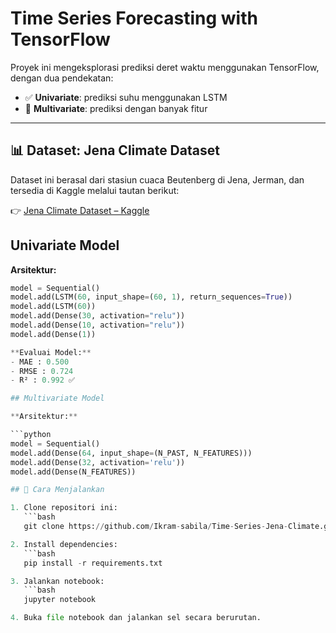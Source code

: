 # Time Series Forecasting with TensorFlow

Proyek ini mengeksplorasi prediksi deret waktu menggunakan TensorFlow, dengan dua pendekatan:

- ✅ **Univariate**: prediksi suhu menggunakan LSTM
- 🔧 **Multivariate**: prediksi dengan banyak fitur

---

## 📊 Dataset: Jena Climate Dataset
Dataset ini berasal dari stasiun cuaca Beutenberg di Jena, Jerman, dan tersedia di Kaggle melalui tautan berikut:

👉 [Jena Climate Dataset – Kaggle](https://www.kaggle.com/datasets/mnassrib/jena-climate)

## Univariate Model

**Arsitektur:**

```python
model = Sequential()
model.add(LSTM(60, input_shape=(60, 1), return_sequences=True))
model.add(LSTM(60))
model.add(Dense(30, activation="relu"))
model.add(Dense(10, activation="relu"))
model.add(Dense(1))

**Evaluai Model:**
- MAE : 0.500
- RMSE : 0.724
- R² : 0.992 ✅

## Multivariate Model

**Arsitektur:**

```python
model = Sequential()
model.add(Dense(64, input_shape=(N_PAST, N_FEATURES)))
model.add(Dense(32, activation='relu'))
model.add(Dense(N_FEATURES))

## 🚀 Cara Menjalankan

1. Clone repositori ini:
   ```bash
   git clone https://github.com/Ikram-sabila/Time-Series-Jena-Climate.git

2. Install dependencies:
   ```bash
   pip install -r requirements.txt

3. Jalankan notebook:
   ```bash
   jupyter notebook

4. Buka file notebook dan jalankan sel secara berurutan.
